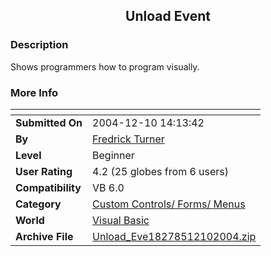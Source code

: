 ﻿<div align="center">

## Unload Event


</div>

### Description

Shows programmers how to program visually.
 
### More Info
 


<span>             |<span>
---                |---
**Submitted On**   |2004-12-10 14:13:42
**By**             |[Fredrick  Turner](https://github.com/Planet-Source-Code/PSCIndex/blob/master/ByAuthor/fredrick-turner.md)
**Level**          |Beginner
**User Rating**    |4.2 (25 globes from 6 users)
**Compatibility**  |VB 6\.0
**Category**       |[Custom Controls/ Forms/  Menus](https://github.com/Planet-Source-Code/PSCIndex/blob/master/ByCategory/custom-controls-forms-menus__1-4.md)
**World**          |[Visual Basic](https://github.com/Planet-Source-Code/PSCIndex/blob/master/ByWorld/visual-basic.md)
**Archive File**   |[Unload\_Eve18278512102004\.zip](https://github.com/Planet-Source-Code/fredrick-turner-unload-event__1-57652/archive/master.zip)








